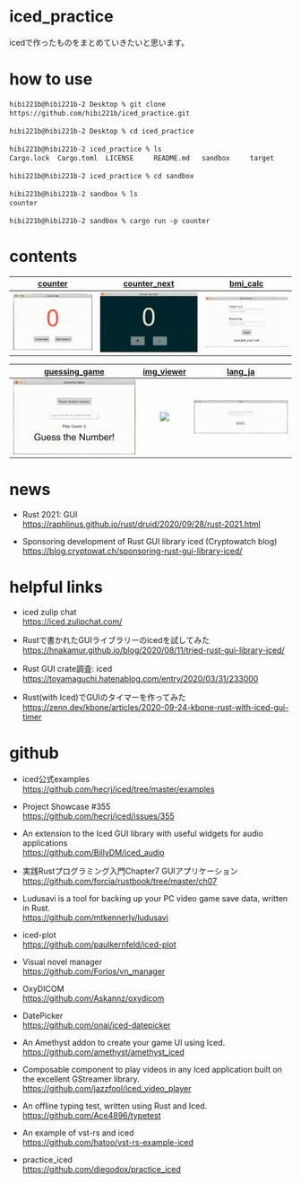 # iced_practice
icedで作ったものをまとめていきたいと思います。

# how to use 

```terminal
hibi221b@hibi221b-2 Desktop % git clone https://github.com/hibi221b/iced_practice.git

hibi221b@hibi221b-2 Desktop % cd iced_practice

hibi221b@hibi221b-2 iced_practice % ls
Cargo.lock	Cargo.toml	LICENSE		README.md	sandbox		target

hibi221b@hibi221b-2 iced_practice % cd sandbox 

hibi221b@hibi221b-2 sandbox % ls
counter

hibi221b@hibi221b-2 sandbox % cargo run -p counter
```

# contents

|[counter](https://github.com/hibi221b/iced_practice/tree/master/sandbox/counter)|[counter_next](https://github.com/hibi221b/iced_practice/tree/master/sandbox/counter_next)|[bmi_calc](https://github.com/hibi221b/iced_practice/tree/master/sandbox/bmi_calc)|
|:---:|:---:|:---:|
|<img src="./assets/counter.gif">|<img src="./assets/counter_next.gif">|<img src="./assets/bmi_calc.gif">|

|[guessing_game](https://github.com/hibi221b/iced_practice/tree/master/sandbox/guessing_game)|[img_viewer](https://github.com/hibi221b/iced_practice/tree/master/sandbox/img_viewer)|[lang_ja](https://github.com/hibi221b/iced_practice/tree/master/sandbox/lang_ja)|
|:---:|:---:|:---:|
|<img src="./assets/guessing_game.gif">|<img src="./assets/img_viewer.gif">|<img src="./assets/lang_ja.gif">|

# news

- Rust 2021: GUI <br>
https://raphlinus.github.io/rust/druid/2020/09/28/rust-2021.html

- Sponsoring development of Rust GUI library iced (Cryptowatch blog) <br>
https://blog.cryptowat.ch/sponsoring-rust-gui-library-iced/

# helpful links

- iced zulip chat <br>
https://iced.zulipchat.com/

- Rustで書かれたGUIライブラリーのicedを試してみた <br>
https://hnakamur.github.io/blog/2020/08/11/tried-rust-gui-library-iced/

- Rust GUI crate調査: iced <br>
https://toyamaguchi.hatenablog.com/entry/2020/03/31/233000

- Rust(with Iced)でGUIのタイマーを作ってみた <br>
https://zenn.dev/kbone/articles/2020-09-24-kbone-rust-with-iced-gui-timer

# github 

- iced公式examples <br>
https://github.com/hecrj/iced/tree/master/examples

- Project Showcase #355 <br>
https://github.com/hecrj/iced/issues/355

- An extension to the Iced GUI library with useful widgets for audio applications <br>
https://github.com/BillyDM/iced_audio

- 実践Rustプログラミング入門Chapter7 GUIアプリケーション <br>
https://github.com/forcia/rustbook/tree/master/ch07

- Ludusavi is a tool for backing up your PC video game save data, written in Rust. <br>
https://github.com/mtkennerly/ludusavi

- iced-plot <br>
https://github.com/paulkernfeld/iced-plot

- Visual novel manager <br>
https://github.com/Forlos/vn_manager

- OxyDICOM <br>
https://github.com/Askannz/oxydicom

- DatePicker <br>
https://github.com/onai/iced-datepicker

- An Amethyst addon to create your game UI using Iced. <br>
https://github.com/amethyst/amethyst_iced

- Composable component to play videos in any Iced application built on the excellent GStreamer library. <br>
https://github.com/jazzfool/iced_video_player

- An offline typing test, written using Rust and Iced. <br>
https://github.com/Ace4896/typetest

- An example of vst-rs and iced <br>
https://github.com/hatoo/vst-rs-example-iced

- practice_iced <br>
https://github.com/diegodox/practice_iced

